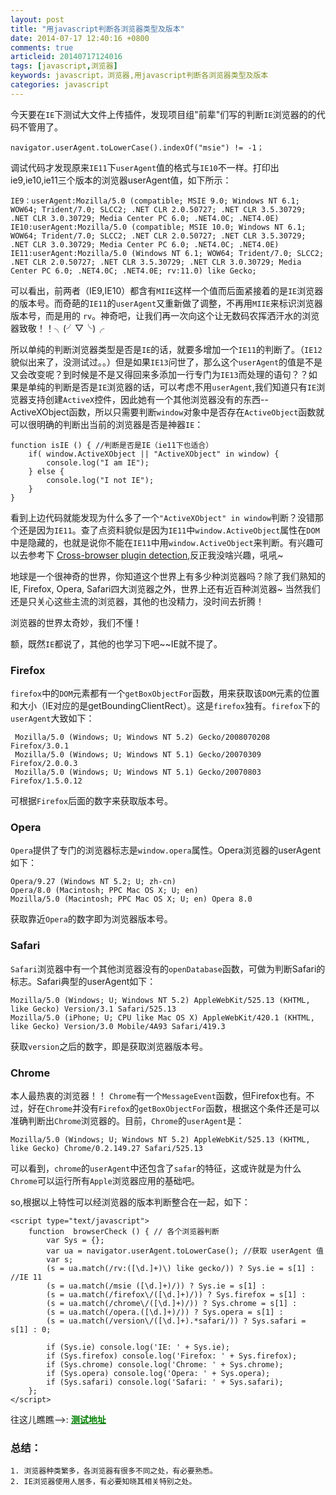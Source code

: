 ```yaml
---
layout: post
title: "用javascript判断各浏览器类型及版本"
date: 2014-07-17 12:40:16 +0800
comments: true
articleid: 20140717124016
tags: [javascript,浏览器]
keywords: javascript，浏览器,用javascript判断各浏览器类型及版本
categories: javascript
---
```



今天要在`IE`下测试大文件上传插件，发现项目组"前辈"们写的判断`IE`浏览器的的代码不管用了。

    navigator.userAgent.toLowerCase().indexOf("msie") != -1；

调试代码才发现原来`IE11`下`userAgent`值的格式与`IE10`不一样。打印出ie9,ie10,ie11三个版本的浏览器userAgent值，如下所示：
   
    IE9：userAgent:Mozilla/5.0 (compatible; MSIE 9.0; Windows NT 6.1; WOW64; Trident/7.0; SLCC2; .NET CLR 2.0.50727; .NET CLR 3.5.30729; .NET CLR 3.0.30729; Media Center PC 6.0; .NET4.0C; .NET4.0E)    
    IE10:userAgent:Mozilla/5.0 (compatible; MSIE 10.0; Windows NT 6.1; WOW64; Trident/7.0; SLCC2; .NET CLR 2.0.50727; .NET CLR 3.5.30729; .NET CLR 3.0.30729; Media Center PC 6.0; .NET4.0C; .NET4.0E)  
    IE11:userAgent:Mozilla/5.0 (Windows NT 6.1; WOW64; Trident/7.0; SLCC2; .NET CLR 2.0.50727; .NET CLR 3.5.30729; .NET CLR 3.0.30729; Media Center PC 6.0; .NET4.0C; .NET4.0E; rv:11.0) like Gecko;

<!--more-->
可以看出，前两者（IE9,IE10）都含有`MIIE`这样一个值而后面紧接着的是`IE`浏览器的版本号。而奇葩的`IE11`的`userAgent`又重新做了调整，不再用`MIIE`来标识浏览器版本号，而是用的 `rv`。神奇吧，让我们再一次向这个让无数码农挥洒汗水的浏览器致敬！！╮(╯▽╰)╭  

所以单纯的判断浏览器类型是否是`IE`的话，就要多增加一个`IE11`的判断了。（`IE12`貌似出来了，没测试过。。）但是如果`IE13`问世了，那么这个`userAgent`的值是不是又会改变呢？到时候是不是又得回来多添加一行专门为`IE13`而处理的语句？？如果是单纯的判断是否是`IE`浏览器的话，可以考虑不用`userAgent`,我们知道只有`IE`浏览器支持创建`ActiveX`控件，因此她有一个其他浏览器没有的东西--ActiveXObject函数，所以只需要判断`window`对象中是否存在`ActiveObject`函数就可以很明确的判断出当前的浏览器是否是神器`IE`： 

    function isIE () { //判断是否是IE（ie11下也适合）  
	    if( window.ActiveXObject || "ActiveXObject" in window) {
			console.log("I am IE");
		} else {
		    console.log("I not IE");
	    }
	}

看到上边代码就能发现为什么多了一个`"ActiveXObject" in window`判断？没错那个还是因为`IE11`。查了点资料貌似是因为`IE11`中`window.ActiveObject`属性在`DOM`中是隐藏的，也就是说你不能在`IE11`中用`window.ActiveObject`来判断。有兴趣可以去参考下 <a href="http://msdn.microsoft.com/en-us/library/ie/dn423948%28v=vs.85%29.aspx" target="_blank">Cross-browser plugin detection</a>,反正我没啥兴趣，吼吼~   


地球是一个很神奇的世界，你知道这个世界上有多少种浏览器吗？除了我们熟知的IE, Firefox, Opera, Safari四大浏览器之外，世界上还有近百种浏览器~ 当然我们还是只关心这些主流的浏览器，其他的也没精力，没时间去折腾！     

浏览器的世界太奇妙，我们不懂！    

额，既然`IE`都说了，其他的也学习下吧~~IE就不提了。     


###  Firefox 

`firefox`中的`DOM`元素都有一个`getBoxObjectFor`函数，用来获取该`DOM`元素的位置和大小（IE对应的是getBoundingClientRect）。这是`firefox`独有。`firefox`下的`userAgent`大致如下：

     Mozilla/5.0 (Windows; U; Windows NT 5.2) Gecko/2008070208 Firefox/3.0.1
     Mozilla/5.0 (Windows; U; Windows NT 5.1) Gecko/20070309 Firefox/2.0.0.3
     Mozilla/5.0 (Windows; U; Windows NT 5.1) Gecko/20070803 Firefox/1.5.0.12

可根据`Firefox`后面的数字来获取版本号。    


### Opera ###

 `Opera`提供了专门的浏览器标志是`window.opera`属性。Opera浏览器的userAgent如下：   

    Opera/9.27 (Windows NT 5.2; U; zh-cn)
    Opera/8.0 (Macintosh; PPC Mac OS X; U; en)
    Mozilla/5.0 (Macintosh; PPC Mac OS X; U; en) Opera 8.0 

获取靠近`Opera`的数字即为浏览器版本号。    


### Safari ###

`Safari`浏览器中有一个其他浏览器没有的`openDatabase`函数，可做为判断Safari的标志。Safari典型的userAgent如下：

    Mozilla/5.0 (Windows; U; Windows NT 5.2) AppleWebKit/525.13 (KHTML, like Gecko) Version/3.1 Safari/525.13
    Mozilla/5.0 (iPhone; U; CPU like Mac OS X) AppleWebKit/420.1 (KHTML, like Gecko) Version/3.0 Mobile/4A93 Safari/419.3 

获取`version`之后的数字，即是获取浏览器版本号。   


### Chrome ###

本人最热衷的浏览器！！ `Chrome`有一个`MessageEvent`函数，但Firefox也有。不过，好在`Chrome`并没有`Firefox`的`getBoxObjectFor`函数，根据这个条件还是可以准确判断出`Chrome`浏览器的。目前，`Chrome`的`userAgent`是： 

    Mozilla/5.0 (Windows; U; Windows NT 5.2) AppleWebKit/525.13 (KHTML, like Gecko) Chrome/0.2.149.27 Safari/525.13

可以看到，`chrome`的`userAgent`中还包含了`safar`的特征，这或许就是为什么`Chrome`可以运行所有`Apple`浏览器应用的基础吧。    


so,根据以上特性可以经浏览器的版本判断整合在一起，如下：

    <script type="text/javascript">
	    function  browserCheck () { // 各个浏览器判断
	        var Sys = {};
	        var ua = navigator.userAgent.toLowerCase(); //获取 userAgent 值
	        var s;
	        (s = ua.match(/rv:([\d.]+)\) like gecko/)) ? Sys.ie = s[1] : //IE 11
	        (s = ua.match(/msie ([\d.]+)/)) ? Sys.ie = s[1] :
	        (s = ua.match(/firefox\/([\d.]+)/)) ? Sys.firefox = s[1] :
	        (s = ua.match(/chrome\/([\d.]+)/)) ? Sys.chrome = s[1] :
	        (s = ua.match(/opera.([\d.]+)/)) ? Sys.opera = s[1] :
	        (s = ua.match(/version\/([\d.]+).*safari/)) ? Sys.safari = s[1] : 0;
	        
	        if (Sys.ie) console.log('IE: ' + Sys.ie);
	        if (Sys.firefox) console.log('Firefox: ' + Sys.firefox);
	        if (Sys.chrome) console.log('Chrome: ' + Sys.chrome);
	        if (Sys.opera) console.log('Opera: ' + Sys.opera);
	        if (Sys.safari) console.log('Safari: ' + Sys.safari);
	    };
    </script>

往这儿瞧瞧-->: <a href="/collections/javascript/getBrowserType/getBrowserType.html" target="_blank" style="color:green;font-weight:bold;">测试地址</a>      


### 总结：  
   
    1. 浏览器种类繁多，各浏览器有很多不同之处，有必要熟悉。
    2. IE浏览器使用人居多，有必要知晓其相关特别之处。